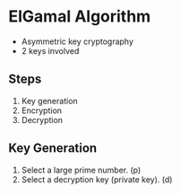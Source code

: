 # ElGamal Algorithm

- Asymmetric key cryptography
- 2 keys involved

## Steps

1. Key generation
2. Encryption
3. Decryption

## Key Generation

1. Select a large prime number. (p)
2. Select a decryption key (private key). (d)

  